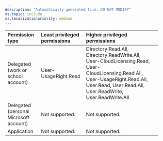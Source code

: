 ```yaml
---
description: "Automatically generated file. DO NOT MODIFY"
ms.topic: include
ms.localizationpriority: medium
---
```


|Permission type|Least privileged permissions|Higher privileged permissions|
|:---|:---|:---|
|Delegated (work or school account)|User-UsageRight.Read|Directory.Read.All, Directory.ReadWrite.All, User-CloudLicensing.Read, User-CloudLicensing.Read.All, User-UsageRight.Read.All, User.Read, User.Read.All, User.ReadWrite, User.ReadWrite.All|
|Delegated (personal Microsoft account)|Not supported.|Not supported.|
|Application|Not supported.|Not supported.|

